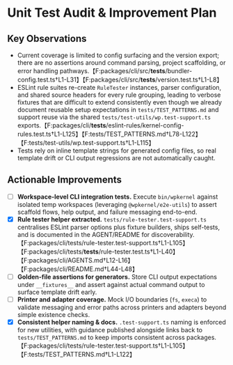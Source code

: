 # Unit Test Audit & Improvement Plan

## Key Observations

- Current coverage is limited to config surfacing and the version export; there are no assertions around command parsing, project scaffolding, or error handling pathways.【F:packages/cli/src/**tests**/bundler-config.test.ts†L1-L31】【F:packages/cli/src/**tests**/version.test.ts†L1-L8】
- ESLint rule suites re-create `RuleTester` instances, parser configuration, and shared source headers for every rule grouping, leading to verbose fixtures that are difficult to extend consistently even though we already document reusable setup expectations in `tests/TEST_PATTERNS.md` and support reuse via the shared `tests/test-utils/wp.test-support.ts` exports.【F:packages/cli/**tests**/eslint-rules/kernel-config-rules.test.ts†L1-L125】【F:tests/TEST_PATTERNS.md†L78-L122】【F:tests/test-utils/wp.test-support.ts†L1-L115】
- Tests rely on inline template strings for generated config files, so real template drift or CLI output regressions are not automatically caught.

## Actionable Improvements

- [ ] **Workspace-level CLI integration tests.** Execute `bin/wpkernel` against isolated temp workspaces (leveraging `@wpkernel/e2e-utils`) to assert scaffold flows, help output, and failure messaging end-to-end.
- [x] **Rule tester helper extracted.** `tests/rule-tester.test-support.ts` centralises ESLint parser options plus fixture builders, ships self-tests, and is documented in the AGENT/README for discoverability.【F:packages/cli/tests/rule-tester.test-support.ts†L1-L105】【F:packages/cli/tests/**tests**/rule-tester.test.ts†L1-L40】【F:packages/cli/AGENTS.md†L12-L16】【F:packages/cli/README.md†L44-L48】
- [ ] **Golden-file assertions for generators.** Store CLI output expectations under `__fixtures__` and assert against actual command output to surface template drift early.
- [ ] **Printer and adapter coverage.** Mock I/O boundaries (`fs`, `execa`) to validate messaging and error paths across printers and adapters beyond simple existence checks.
- [x] **Consistent helper naming & docs.** `.test-support.ts` naming is enforced for new utilities, with guidance published alongside links back to `tests/TEST_PATTERNS.md` to keep imports consistent across packages.【F:packages/cli/tests/rule-tester.test-support.ts†L1-L105】【F:tests/TEST_PATTERNS.md†L1-L122】
